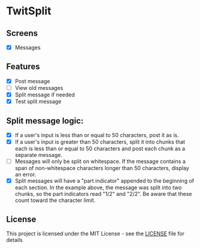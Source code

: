 # TwitSplit

## Screens
- [x] Messages

## Features
- [x] Post message
- [ ] View old messages
- [x] Split message if needed
- [x] Test split message

## Split message logic:
- [x] If a user's input is less than or equal to 50 characters, post it as is.
- [x] If a user's input is greater than 50 characters, split it into chunks that each is less than or equal to 50 characters and post each chunk as a separate message.
- [ ] Messages will only be split on whitespace. If the message contains a span of non-whitespace characters longer than 50 characters, display an error. 
- [x] Split messages will have a "part indicator" appended to the beginning of each section. In the example above, the message was split into two chunks, so the part indicators read "1/2" and "2/2". Be aware that these count toward the character limit.

## License
This project is licensed under the MIT License - see the [LICENSE](LICENSE) file for details